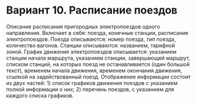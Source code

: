 # Вариант 10. Расписание поездов
Описание расписания пригородных электропоездов одного направления.
Включает в себя: поезда, конечные станции, расписание электропоездов.
Поезда описываются: номер поезда, тип поезда, количество вагонов.
Станции описываются: названием, тарифной зоной. График движения
электропоездов описывается: указанием станции начала маршрута,
указанием станции, завершающей маршрут, списком станций, на которых
поезд не останавливается (один большой текст), временем начала
движения, временем окончания движения, ссылкой на задействованный
поезд. Отображение информации состоит из двух частей: 1) список
графиков движения поездов с указанием полной информации о них; 2)
перечень поездов, с указанием для каждого списка графиков. 